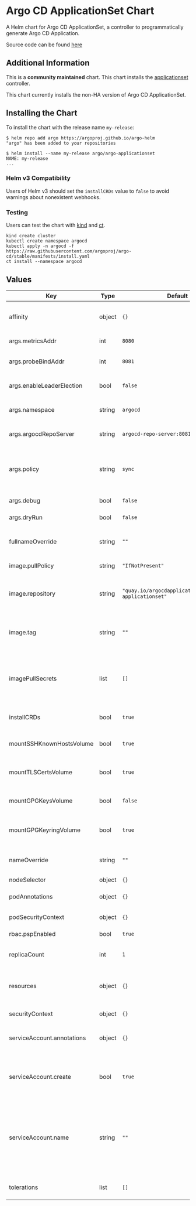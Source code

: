 # Argo CD ApplicationSet Chart

A Helm chart for Argo CD ApplicationSet, a controller to programmatically generate Argo CD Application.

Source code can be found [here](https://github.com/argoproj-labs/applicationset/)

## Additional Information

This is a **community maintained** chart. This chart installs the [applicationset](https://github.com/argoproj-labs/applicationset) controller.

This chart currently installs the non-HA version of Argo CD ApplicationSet.

## Installing the Chart

To install the chart with the release name `my-release`:

```console
$ helm repo add argo https://argoproj.github.io/argo-helm
"argo" has been added to your repositories

$ helm install --name my-release argo/argo-applicationset
NAME: my-release
...
```

### Helm v3 Compatibility

Users of Helm v3 should set the `installCRDs` value to `false` to avoid warnings about nonexistent webhooks.

### Testing

Users can test the chart with [kind](https://kind.sigs.k8s.io/) and [ct](https://github.com/helm/chart-testing).

```console
kind create cluster
kubectl create namespace argocd
kubectl apply -n argocd -f https://raw.githubusercontent.com/argoproj/argo-cd/stable/manifests/install.yaml
ct install --namespace argocd
```

## Values

| Key | Type | Default | Description |
|-----|------|---------|-------------|
| affinity | object | `{}` | [Assign custom affinity rules to the deployment](https://kubernetes.io/docs/concepts/configuration/assign-pod-node/) |
| args.metricsAddr | int | `8080` | The default metric address |
| args.probeBindAddr | int | `8081` | The default health check port |
| args.enableLeaderElection | bool | `false` | The default leader election setting |
| args.namespace | string | `argocd` | The default Argo CD repo namespace |
| args.argocdRepoServer | string | `argocd-repo-server:8081` | The default Argo CD repo server address |
| args.policy | string | `sync` | How application is synced between the generator and the cluster |
| args.debug | bool | `false` | Print debug logs |
| args.dryRun | bool | `false` | Enable dry run mode |
| fullnameOverride | string | `""` | Override the default fully qualified app name |
| image.pullPolicy | string | `"IfNotPresent"` | Image pull policy |
| image.repository | string | `"quay.io/argocdapplicationset/argocd-applicationset"` | If defined, a repository applied to the ApplicationSet deployment. |
| image.tag | string | `""` | Overrides the image tag whose default is the chart appVersion. |
| imagePullSecrets | list | `[]` | If defined, uses a Secret to pull an image from a private Docker registry or repository. |
| installCRDs | bool | `true` | Install Custom Resource Definition |
| mountSSHKnownHostsVolume | bool | `true` | Mount the `argocd-ssh-known-hosts-cm` volume |
| mountTLSCertsVolume | bool | `true` | Mount the `argocd-tls-certs-cm` volume |
| mountGPGKeysVolume | bool | `false` | Mount the `argocd-gpg-keys-cm` volume |
| mountGPGKeyringVolume | bool | `true` | Mount an emptyDir volume for `gpg-keyring` |
| nameOverride | string | `""` | Provide a name in place of `argo-applicationset` |
| nodeSelector | object | `{}` | [Node selector](https://kubernetes.io/docs/user-guide/node-selection/) |
| podAnnotations | object | `{}` | Annotations for the controller pods |
| podSecurityContext | object | `{}` | Pod Security Context |
| rbac.pspEnabled | bool | `true` | Enable Pod Security Policy |
| replicaCount | int | `1` | The number of controller pods to run |
| resources | object | `{}` | Resource limits and requests for the controller pods. |
| securityContext | object | `{}` | Security Context |
| serviceAccount.annotations | object | `{}` | Annotations to add to the service account |
| serviceAccount.create | bool | `true` | Specifies whether a service account should be created |
| serviceAccount.name | string | `""` | The name of the service account to use.  If not set and create is true, a name is generated using the fullname template |
| tolerations | list | `[]` | [Tolerations for use with node taints](https://kubernetes.io/docs/concepts/configuration/taint-and-toleration/) |
